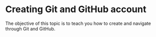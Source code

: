 # Creating Git and GitHub account
The objective of this topic is to teach you how to create and navigate through Git and GitHub.
